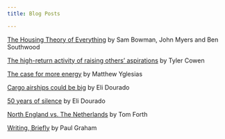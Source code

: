 ```yaml
---
title: Blog Posts

---
```


[The Housing Theory of Everything](https://worksinprogress.co/issue/the-housing-theory-of-everything) by Sam Bowman, John Myers and Ben Southwood

[The high-return activity of raising others’ aspirations](https://marginalrevolution.com/marginalrevolution/2018/10/high-return-activity-raising-others-aspirations.html) by Tyler Cowen

[The case for more energy](https://www.slowboring.com/p/energy-abundance) by Matthew Yglesias

[Cargo airships could be big](https://www.elidourado.com/p/cargo-airships) by Eli Dourado

[50 years of silence](https://www.elidourado.com/p/50-years-supersonic-ban) by Eli Dourado

[North England vs. The Netherlands](https://www.tomforth.co.uk/northernlands/) by Tom Forth

[Writing, Briefly](http://www.paulgraham.com/writing44.html) by Paul Graham 

